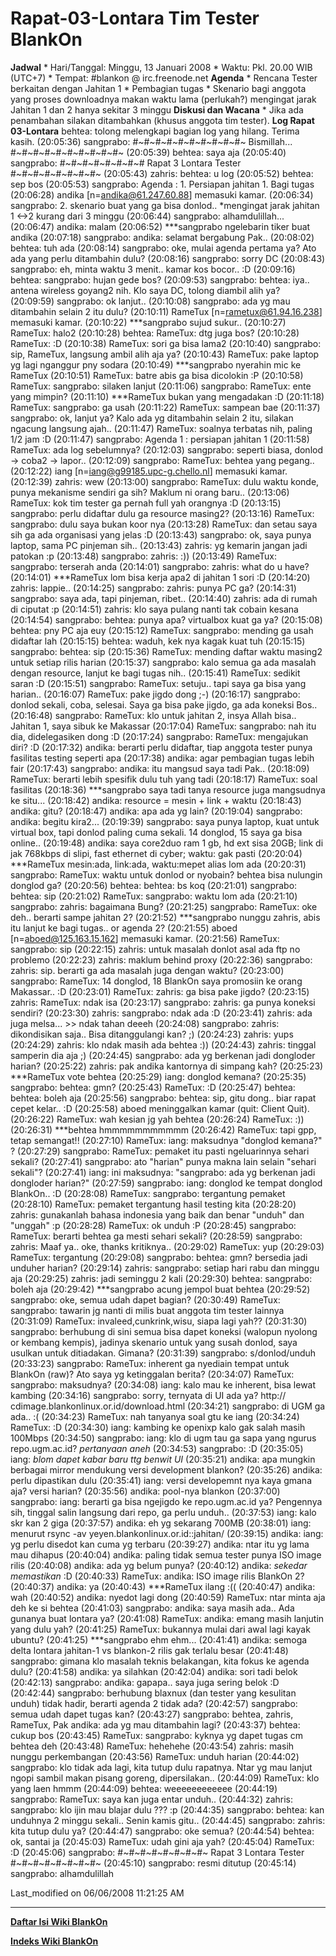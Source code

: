 # Rapat-03-Lontara Tim Tester BlankOn
**Jadwal**
    * Hari/Tanggal: Minggu, 13 Januari 2008
    * Waktu: Pkl. 20.00 WIB (UTC+7)
    * Tempat: #blankon @ irc.freenode.net
**Agenda**
    * Rencana Tester berkaitan dengan Jahitan 1
    * Pembagian tugas
    * Skenario bagi anggota yang proses downloadnya makan waktu lama (perlukah?) mengingat jarak Jahitan 1 dan 2 hanya sekitar 3 minggu
**Diskusi dan Wacana**
    * Jika ada penambahan silakan ditambahkan (khusus anggota tim tester).
**Log Rapat 03-Lontara**
behtea: tolong melengkapi bagian log yang hilang. Terima kasih.
(20:05:36) sangprabo: #~#~#~#~#~#~#~#~#~#~ Bismillah... #~#~#~#~#~#~#~#~#~#~
(20:05:39) behtea: saya aja
(20:05:40) sangprabo: #~#~#~#~#~#~#~# Rapat 3 Lontara Tester #~#~#~#~#~#~#~#~
(20:05:43) zahris: behtea: u log
(20:05:52) behtea: sep bos
(20:05:53) sangprabo: Agenda : 1. Persiapan jahitan 1. Bagi tugas
(20:06:28) andika [n=andika@61.247.60.88] memasuki kamar.
(20:06:34) sangprabo: 2. skenario buat yang ga bisa donlod.. *mengingat jarak
jahitan 1 <->2  kurang dari 3 minggu
(20:06:44) sangprabo: alhamdulillah...
(20:06:47) andika: malam
(20:06:52) ***sangprabo ngelebarin tiker buat andika
(20:07:18) sangprabo: andika: selamat bergabung Pak..
(20:08:02) behtea: tuh ada
(20:08:14) sangprabo: oke, mulai agenda pertama ya? Ato ada yang perlu
ditambahin dulu?
(20:08:16) sangprabo: sorry DC
(20:08:43) sangprabo: eh, minta waktu 3 menit.. kamar kos bocor.. :D
(20:09:16) behtea: sangprabo: hujan gede bos?
(20:09:53) sangprabo: behtea: iya.. antena wireless goyang2 nih. Klo saya DC,
tolong diambil alih ya?
(20:09:59) sangprabo: ok lanjut..
(20:10:08) sangprabo: ada yg mau ditambahin selain 2 itu dulu?
(20:10:11) RameTux [n=rametux@61.94.16.238] memasuki kamar.
(20:10:22) ***sangprabo sujud sukur..
(20:10:27) RameTux: halo2
(20:10:28) behtea: RameTux: dtg juga bos?
(20:10:28) RameTux: :D
(20:10:38) RameTux: sori ga bisa lama2
(20:10:40) sangprabo: sip, RameTux, langsung ambil alih aja ya?
(20:10:43) RameTux: pake laptop yg lagi nganggur pny sodara
(20:10:49) ***sangprabo nyerahin mic ke RameTux
(20:10:51) RameTux: batre abis ga bisa dicolokin :P
(20:10:58) RameTux: sangprabo: silaken lanjut
(20:11:06) sangprabo: RameTux: ente yang mimpin?
(20:11:10) ***RameTux bukan yang mengadakan :D
(20:11:18) RameTux: sangprabo: ga usah
(20:11:22) RameTux: sampean bae
(20:11:37) sangprabo: ok, lanjut ya? Kalo ada yg ditambahin selain 2 itu,
silakan ngacung langsung ajah..
(20:11:47) RameTux: soalnya terbatas nih, paling 1/2 jam :D
(20:11:47) sangprabo: Agenda 1 : persiapan jahitan 1
(20:11:58) RameTux: ada log sebelumnya?
(20:12:03) sangprabo: seperti biasa, donlod -> coba2 -> lapor..
(20:12:09) sangprabo: RameTux: behtea yang pegang..
(20:12:22) iang [n=iang@g99185.upc-g.chello.nl] memasuki kamar.
(20:12:39) zahris: wew
(20:13:00) sangprabo: RameTux: dulu waktu konde, punya mekanisme sendiri ga
sih? Maklum ni orang baru..
(20:13:06) RameTux: kok tim tester ga pernah full yah orangnya :D
(20:13:15) sangprabo: perlu didaftar dulu ga resource masing2?
(20:13:16) RameTux: sangprabo: dulu saya bukan koor nya
(20:13:28) RameTux: dan setau saya sih ga ada organisasi yang jelas :D
(20:13:43) sangprabo: ok, saya punya laptop, sama PC pinjeman sih..
(20:13:43) zahris: yg kemarin jangan jadi patokan :p
(20:13:48) sangprabo: zahris: :))
(20:13:49) RameTux: sangprabo: terserah anda
(20:14:01) sangprabo: zahris: what do u have?
(20:14:01) ***RameTux lom bisa kerja apa2 di jahitan 1 sori :D
(20:14:20) zahris: lappie..
(20:14:25) sangprabo: zahris: punya PC ga?
(20:14:31) sangprabo: saya ada, tapi pinjeman, ribet..
(20:14:40) zahris: ada di rumah di ciputat :p
(20:14:51) zahris: klo saya pulang nanti tak cobain kesana
(20:14:54) sangprabo: behtea: punya apa? virtualbox kuat ga ya?
(20:15:08) behtea: pny PC aja euy
(20:15:12) RameTux: sangprabo: mending ga usah didaftar lah
(20:15:15) behtea: waduh, kek nya kagak kuat tuh
(20:15:15) sangprabo: behtea: sip
(20:15:36) RameTux: mending daftar waktu masing2 untuk setiap rilis harian
(20:15:37) sangprabo: kalo semua ga ada masalah dengan resource, lanjut ke bagi
tugas nih..
(20:15:41) RameTux: sedikit saran :D
(20:15:51) sangprabo: RameTux: setuju.. tapi saya ga bisa yang harian..
(20:16:07) RameTux: pake jigdo dong ;-)
(20:16:17) sangprabo: donlod sekali, coba, selesai. Saya ga bisa pake jigdo, ga
ada koneksi Bos..
(20:16:48) sangprabo: RameTux: klo untuk jahitan 2, insya Allah bisa.. Jahitan
1, saya sibuk ke Makassar
(20:17:04) RameTux: sangprabo: nah itu dia, didelegasiken dong :D
(20:17:24) sangprabo: RameTux: mengajukan diri? :D
(20:17:32) andika: berarti perlu didaftar, tiap anggota tester punya fasilitas
testing seperti apa
(20:17:38) andika: agar pembagian tugas lebih fair
(20:17:43) sangprabo: andika: itu mangsud saya tadi Pak..
(20:18:09) RameTux: berarti lebih spesifik dulu tuh yang tadi
(20:18:17) RameTux: soal fasilitas
(20:18:36) ***sangprabo saya tadi tanya resource juga mangsudnya ke situ...
(20:18:42) andika: resource = mesin + link + waktu
(20:18:43) andika: gitu?
(20:18:47) andika: apa ada yg lain?
(20:19:04) sangprabo: andika: begitu kira2...
(20:19:39) sangprabo: saya punya laptop, kuat untuk virtual box, tapi donlod
paling cuma sekali. 14 donglod, 15 saya ga bisa online..
(20:19:48) andika: saya core2duo ram 1 gb, hd ext sisa 20GB; link di jak
768kbps di slipi, fast ethernet di cyber; waktu: gak pasti
(20:20:04) ***RameTux mesin:ada, link:ada, waktu:mepet alias lom ada
(20:20:31) sangprabo: RameTux: waktu untuk donlod or nyobain? behtea bisa
nulungin donglod ga?
(20:20:56) behtea: behtea: bs koq
(20:21:01) sangprabo: behtea: sip
(20:21:02) RameTux: sangprabo: waktu lom ada
(20:21:10) sangprabo: zahris: bagaimana Bung?
(20:21:25) sangprabo: RameTux: oke deh.. berarti sampe jahitan 2?
(20:21:52) ***sangprabo nunggu zahris, abis itu lanjut ke bagi tugas.. or
agenda 2?
(20:21:55) aboed [n=aboed@125.163.15.162] memasuki kamar.
(20:21:56) RameTux: sangprabo: sip
(20:22:15) zahris: untuk masalah donlot asal ada ftp no problemo
(20:22:23) zahris: maklum behind proxy
(20:22:36) sangprabo: zahris: sip. berarti ga ada masalah juga dengan waktu?
(20:23:00) sangprabo: RameTux: 14 donglod, 18 BlankOn saya promosiin ke orang
Makassar.. :D
(20:23:01) RameTux: zahris: ga bisa pake jigdo?
(20:23:15) zahris: RameTux: ndak isa
(20:23:17) sangprabo: zahris: ga punya koneksi sendiri?
(20:23:30) zahris: sangprabo: ndak ada :D
(20:23:41) zahris: ada juga melsa... >> ndak tahan deeeh
(20:24:08) sangprabo: zahris: dikondisikan saja.. Bisa ditanggulangi kan? ;)
(20:24:23) zahris: yups
(20:24:29) zahris: klo ndak masih ada behtea :))
(20:24:43) zahris: tinggal samperin dia aja ;)
(20:24:45) sangprabo: ada yg berkenan jadi dongloder harian?
(20:25:22) zahris: pak andika kantornya di simpang kah?
(20:25:23) ***RameTux vote behtea
(20:25:29) iang: donglod kemana?
(20:25:35) sangprabo: behtea: gmn?
(20:25:43) RameTux: :D
(20:25:47) behtea: behtea: boleh aja
(20:25:56) sangprabo: behtea: sip, gitu dong.. biar rapat cepet kelar.. :D
(20:25:58) aboed meninggalkan kamar (quit: Client Quit).
(20:26:22) RameTux: wah kesian jg yah behtea
(20:26:24) RameTux: :))
(20:26:31) ***behtea hmmmmmmmmmmm
(20:26:42) RameTux: tapi gpp, tetap semangat!!
(20:27:10) RameTux: iang: maksudnya "donglod kemana?" ?
(20:27:29) sangprabo: RameTux: pemaket itu pasti ngeluarinnya sehari sekali?
(20:27:41) sangprabo: ato "harian" punya makna lain selain "sehari sekali"?
(20:27:41) iang: ini maksudnya: "sangprabo: ada yg berkenan jadi dongloder
harian?"
(20:27:59) sangprabo: iang: donglod ke tempat donglod BlankOn.. :D
(20:28:08) RameTux: sangprabo: tergantung pemaket
(20:28:10) RameTux: pemaket tergantung hasil testing kita
(20:28:20) zahris: gunakanlah bahasa indonesia yang baik dan benar "unduh" dan
"unggah" :p
(20:28:28) RameTux: ok unduh :P
(20:28:45) sangprabo: RameTux: berarti behtea ga mesti sehari sekali?
(20:28:59) sangprabo: zahris: Maaf ya.. oke, thanks kritiknya..
(20:29:02) RameTux: yup
(20:29:03) RameTux: tergantung
(20:29:08) sangprabo: behtea: gmn? bersedia jadi unduher harian?
(20:29:14) zahris: sangprabo: setiap hari rabu dan minggu aja
(20:29:25) zahris: jadi seminggu 2 kali
(20:29:30) behtea: sangprabo: boleh aja
(20:29:42) ***sangprabo acung jempol buat behtea
(20:29:52) sangprabo: oke, semua udah dapet bagian?
(20:30:49) RameTux: sangprabo: tawarin jg nanti di milis buat anggota tim
tester lainnya
(20:31:09) RameTux: invaleed,cunkrink,wisu, siapa lagi yah??
(20:31:30) sangprabo: berhubung di sini semua bisa dapet koneksi (walopun
nyolong or kembang kempis), jadinya skenario untuk yang susah donlod, saya
usulkan untuk ditiadakan. Gimana?
(20:31:39) sangprabo: s/donlod/unduh
(20:33:23) sangprabo: RameTux: inherent ga nyediain tempat untuk BlankOn (raw)?
Ato saya yg ketinggalan berita?
(20:34:07) RameTux: sangprabo: maksudnya?
(20:34:08) iang: kalo mau ke inherent, bisa lewat kambing
(20:34:16) sangprabo: sorry, ternyata di UI ada ya? http://
cdimage.blankonlinux.or.id/download.html
(20:34:21) sangprabo: di UGM ga ada.. :(
(20:34:23) RameTux: nah tanyanya soal gtu ke iang
(20:34:24) RameTux: :D
(20:34:30) iang: kambing ke openixp kalo gak salah masih 100Mbps
(20:34:50) sangprabo: iang: klo di ugm tau ga sapa yang ngurus repo.ugm.ac.id?
*pertanyaan aneh*
(20:34:53) sangprabo: :D
(20:35:05) iang: *blom dapet kabar baru ttg benwit UI*
(20:35:21) andika: apa mungkin berbagai mirror mendukung versi development
blankon?
(20:35:26) andika: perlu dipastikan dulu
(20:35:41) iang: versi developemnt nya kaya gmana aja? versi harian?
(20:35:56) andika: pool-nya blankon
(20:37:00) sangprabo: iang: berarti ga bisa ngejigdo ke repo.ugm.ac.id ya?
Pengennya sih, tinggal salin langsung dari repo, ga perlu unduh..
(20:37:53) iang: kalo skr kan 2 giga
(20:37:57) andika: eh yg sekarang 700MB
(20:38:01) iang: menurut rsync -av yeyen.blankonlinux.or.id::jahitan/
(20:39:15) andika: iang: yg perlu disedot kan cuma yg terbaru
(20:39:27) andika: ntar itu yg lama mau dihapus
(20:40:04) andika: paling tidak semua tester punya ISO image rilis
(20:40:08) andika: ada yg belum punya?
(20:40:12) andika: *sekedar memastikan* :D
(20:40:33) RameTux: andika: ISO image rilis BlankOn 2?
(20:40:37) andika: ya
(20:40:43) ***RameTux ilang :((
(20:40:47) andika: wah
(20:40:52) andika: nyedot lagi dong
(20:40:59) RameTux: ntar minta aja deh ke si behtea
(20:41:03) sangprabo: andika: saya masih ada.. Ada gunanya buat lontara ya?
(20:41:08) RameTux: andika: emang masih lanjutin yang dulu yah?
(20:41:25) RameTux: bukannya mulai dari awal lagi kayak ubuntu?
(20:41:25) ***sangprabo ehm ehm...
(20:41:41) andika: semoga delta lontara jahitan-1 vs blankon-2 rilis gak
terlalu besar
(20:41:48) sangprabo: gimana klo masalah teknis belakangan, kita fokus ke
agenda dulu?
(20:41:58) andika: ya silahkan
(20:42:04) andika: sori tadi belok
(20:42:13) sangprabo: andika: gapapa.. saya juga sering belok :D
(20:42:44) sangprabo: berhubung blaxnux (dan tester yang kesulitan unduh) tidak
hadir, berarti agenda 2 tidak ada?
(20:42:57) sangprabo: semua udah dapet tugas kan?
(20:43:27) sangprabo: behtea, zahris, RameTux, Pak andika: ada yg mau
ditambahin lagi?
(20:43:37) behtea: cukup bos
(20:43:45) RameTux: sangprabo: kyknya yg dapet tugas cm behtea deh
(20:43:48) RameTux: hehehehe
(20:43:54) zahris: masih nunggu perkembangan
(20:43:56) RameTux: unduh harian
(20:44:02) sangprabo: klo tidak ada lagi, kita tutup dulu rapatnya. Ntar yg mau
lanjut ngopi sambil makan pisang goreng, dipersilakan..
(20:44:09) RameTux: klo yang laen hmmm
(20:44:09) behtea: weeeeeeeeeeee
(20:44:19) sangprabo: RameTux: saya kan juga entar unduh..
(20:44:32) zahris: sangprabo: klo ijin mau blajar dulu ??? :p
(20:44:35) sangprabo: behtea: kan unduhnya 2 minggu sekali.. Senin kamis gitu..
(20:44:45) sangprabo: zahris: kita tutup dulu ya?
(20:44:47) sangprabo: oke semua?
(20:44:54) behtea: ok, santai ja
(20:45:03) RameTux: udah gini aja yah?
(20:45:04) RameTux: :D
(20:45:06) sangprabo: #~#~#~#~#~#~#~#~ Rapat 3 Lontara Tester #~#~#~#~#~#~#~#~
(20:45:10) sangprabo: resmi ditutup
(20:45:14) sangprabo: alhamdulillah

Last_modified on 06/06/2008 11:21:25 AM



---
[**Daftar Isi Wiki BlankOn**](/DaftarIsi/README.md)
 
[**Indeks Wiki BlankOn**](/Indeks.md)



